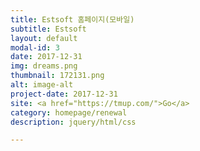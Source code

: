 ```yaml
---
title: Estsoft 홈페이지(모바일)
subtitle: Estsoft
layout: default
modal-id: 3
date: 2017-12-31
img: dreams.png
thumbnail: 172131.png
alt: image-alt
project-date: 2017-12-31
site: <a href="https://tmup.com/">Go</a>
category: homepage/renewal
description: jquery/html/css

---
```

